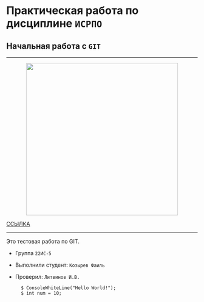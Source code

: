 # Практическая работа по дисциплине `ИСРПО`

## Начальная работа с `GIT`

---

<p align="center"><img src="https://img.magput.ru/pics/large/1d014a0f-5c6a-494d-99c1-24d22933528e.jpg" width="400"></p>

<p><a href="https://www.kinopoisk.ru/series/5304403/?utm_referrer=www.bing.com">ССЫЛКА</a></p>

---

Это тестовая работа по GIT.

- Группа `22ИС-5`
- Выполнили студент: `Козырев Фаиль`
- Проверил: `Литвинов И.В.`

        $ ConsoleWhiteLine("Hello World!");
        $ int num = 10;
